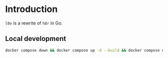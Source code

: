 # Introduction

`l0v` is a rewrite of `h8r` in Go.

## Local development

```sh
docker compose down && docker compose up -d --build && docker compose exec haproxy l0v
```
